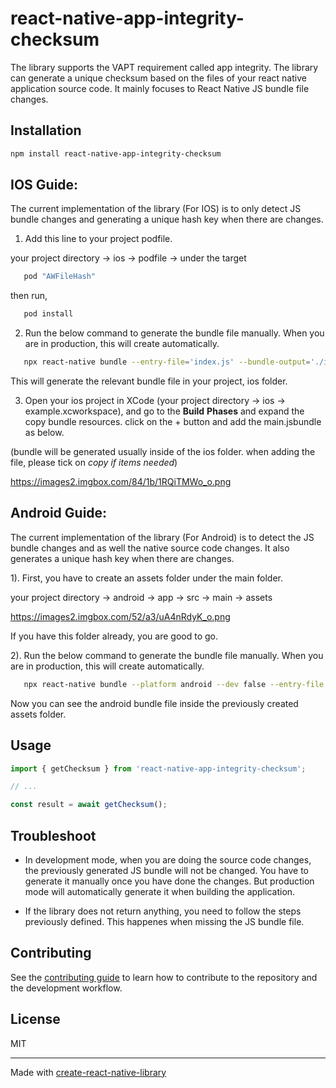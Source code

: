 # react-native-app-integrity-checksum

The library supports the VAPT requirement called app integrity. The library can generate a unique checksum based on the files of your react native application source code. It mainly focuses to React Native JS bundle file changes.

## Installation

```sh
npm install react-native-app-integrity-checksum
```

## IOS Guide:

The current implementation of the library (For IOS) is to only detect JS bundle changes and generating a unique hash key when there are changes.

1) Add this line to your project podfile.

your project directory -> ios -> podfile -> under the target

```sh
   pod "AWFileHash"
```
then run,

```sh
   pod install
```

2) Run the below command to generate the bundle file manually. When you are in production, this will create automatically.

```sh
   npx react-native bundle --entry-file='index.js' --bundle-output='./ios/main.jsbundle' --dev=false --platform='ios' --assets-dest='./ios'
```

This will generate the relevant bundle file in your project, ios folder.

3) Open your ios project in XCode (your project directory -> ios -> example.xcworkspace), and go to the **Build** **Phases** and expand the copy bundle resources. click on the + button and add the main.jsbundle as below.

(bundle will be generated usually inside of the ios folder. when adding the file, please tick on _copy if items needed_)

https://images2.imgbox.com/84/1b/1RQiTMWo_o.png

## Android Guide:

The current implementation of the library (For Android) is to detect the JS bundle changes and as well the native source code changes. It also generates a unique hash key when there are changes.

1). First, you have to create an assets folder under the main folder.

your project directory -> android -> app -> src -> main -> assets

https://images2.imgbox.com/52/a3/uA4nRdyK_o.png

If you have this folder already, you are good to go.

2). Run the below command to generate the bundle file manually. When you are in production, this will create automatically.

```sh
   npx react-native bundle --platform android --dev false --entry-file index.js --bundle-output android/app/src/main/assets/index.android.bundle --assets-dest android/app/src/main/res
```
Now you can see the android bundle file inside the previously created assets folder.

## Usage

```js
import { getChecksum } from 'react-native-app-integrity-checksum';

// ...

const result = await getChecksum();
```

## Troubleshoot

* In development mode, when you are doing the source code changes, the previously generated JS bundle will not be changed. You have to generate it manually once you have done the changes. But production mode will automatically generate it when building the application.


* If the library does not return anything, you need to follow the steps previously defined. This happenes when missing the JS bundle file.

## Contributing

See the [contributing guide](CONTRIBUTING.md) to learn how to contribute to the repository and the development workflow.

## License

MIT

---

Made with [create-react-native-library](https://github.com/callstack/react-native-builder-bob)
